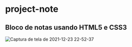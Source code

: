 # project-note
## Bloco de notas usando HTML5 e CSS3
![Captura de tela de 2021-12-23 22-52-37](https://user-images.githubusercontent.com/42509240/147306117-21055a3a-c654-4c07-961b-897fb308cff4.png)
